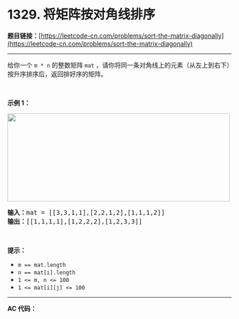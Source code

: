 # 1329. 将矩阵按对角线排序

**题目链接：**[https://leetcode-cn.com/problems/sort-the-matrix-diagonally](https://leetcode-cn.com/problems/sort-the-matrix-diagonally)

---

<div class="content__1Y2H">
 <div class="notranslate">
  <p>给你一个&nbsp;<code>m * n</code>&nbsp;的整数矩阵&nbsp;<code>mat</code>&nbsp;，请你将同一条对角线上的元素（从左上到右下）按升序排序后，返回排好序的矩阵。</p> 
  <p>&nbsp;</p> 
  <p><strong>示例 1：</strong></p> 
  <p><img style="height: 198px; width: 500px;" src="https://assets.leetcode-cn.com/aliyun-lc-upload/uploads/2020/01/25/1482_example_1_2.png" alt=""></p> 
  <pre class="language-text"><strong>输入：</strong>mat = [[3,3,1,1],[2,2,1,2],[1,1,1,2]]
<strong>输出：</strong>[[1,1,1,1],[1,2,2,2],[1,2,3,3]]
</pre> 
  <p>&nbsp;</p> 
  <p><strong>提示：</strong></p> 
  <ul> 
   <li><code>m ==&nbsp;mat.length</code></li> 
   <li><code>n ==&nbsp;mat[i].length</code></li> 
   <li><code>1 &lt;= m, n&nbsp;&lt;= 100</code></li> 
   <li><code>1 &lt;= mat[i][j] &lt;= 100</code></li> 
  </ul> 
 </div>
</div>

---

**AC 代码：**

```java

```